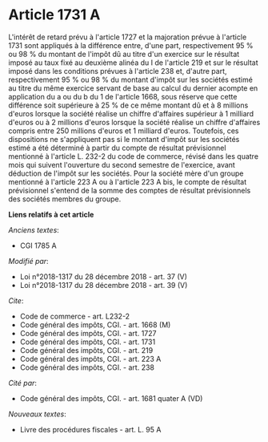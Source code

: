 # Article 1731 A

L'intérêt de retard prévu à l'article 1727 et la majoration prévue à l'article 1731 sont appliqués à la différence entre,
d'une part, respectivement 95 % ou 98 % du montant de l'impôt dû au titre d'un exercice sur le résultat imposé au taux fixé
au deuxième alinéa du I de l'article 219 et sur le résultat imposé dans les conditions prévues à l'article 238 et, d'autre
part, respectivement 95 % ou 98 % du montant d'impôt sur les sociétés estimé au titre du même exercice servant de base au
calcul du dernier acompte en application du a ou du b du 1 de l'article 1668, sous réserve que cette différence soit
supérieure à 25 % de ce même montant dû et à 8 millions d'euros lorsque la société réalise un chiffre d'affaires supérieur à
1 milliard d'euros ou à 2 millions d'euros lorsque la société réalise un chiffre d'affaires compris entre 250 millions
d'euros et 1 milliard d'euros. Toutefois, ces dispositions ne s'appliquent pas si le montant d'impôt sur les sociétés estimé
a été déterminé à partir du compte de résultat prévisionnel mentionné à l'article L. 232-2 du code de commerce, révisé dans
les quatre mois qui suivent l'ouverture du second semestre de l'exercice, avant déduction de l'impôt sur les sociétés. Pour
la société mère d'un groupe mentionné à l'article 223 A ou à l'article 223 A bis, le compte de résultat prévisionnel s'entend
de la somme des comptes de résultat prévisionnels des sociétés membres du groupe.

**Liens relatifs à cet article**

_Anciens textes_:

  - CGI 1785 A

_Modifié par_:

  - Loi n°2018-1317 du 28 décembre 2018 - art. 37 (V)
  - Loi n°2018-1317 du 28 décembre 2018 - art. 39 (V)

_Cite_:

  - Code de commerce - art. L232-2
  - Code général des impôts, CGI. - art. 1668 (M)
  - Code général des impôts, CGI. - art. 1727
  - Code général des impôts, CGI. - art. 1731
  - Code général des impôts, CGI. - art. 219
  - Code général des impôts, CGI. - art. 223 A
  - Code général des impôts, CGI. - art. 238

_Cité par_:

  - Code général des impôts, CGI. - art. 1681 quater A (VD)

_Nouveaux textes_:

  - Livre des procédures fiscales - art. L. 95 A
